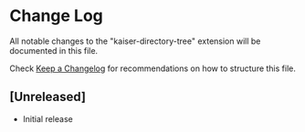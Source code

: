 # Change Log

All notable changes to the "kaiser-directory-tree" extension will be documented in this file.

Check [Keep a Changelog](http://keepachangelog.com/) for recommendations on how to structure this file.

## [Unreleased]

- Initial release